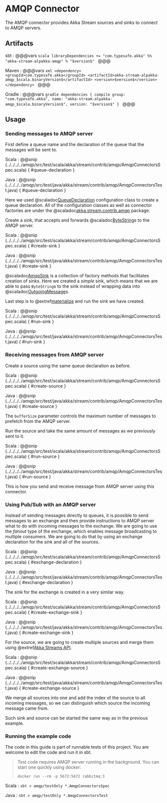 # AMQP Connector

The AMQP connector provides Akka Stream sources and sinks to connect to AMQP servers.

## Artifacts

sbt
:   @@@vars
    ```scala
    libraryDependencies += "com.typesafe.akka" %% "akka-stream-alpakka-amqp" % "$version$"
    ```
    @@@

Maven
:   @@@vars
    ```xml
    <dependency>
      <groupId>com.typesafe.akka</groupId>
      <artifactId>akka-stream-alpakka-amqp_$scala.binaryVersion$</artifactId>
      <version>$version$</version>
    </dependency>
    ```
    @@@

Gradle
:   @@@vars
    ```gradle
    dependencies {
      compile group: "com.typesafe.akka", name: "akka-stream-alpakka-amqp_$scala.binaryVersion$", version: "$version$"
    }
    ```
    @@@

## Usage

### Sending messages to AMQP server

First define a queue name and the declaration of the queue that the messages will be sent to.

Scala
: @@snip (../../../../amqp/src/test/scala/akka/stream/contrib/amqp/AmqpConnectorsSpec.scala) { #queue-declaration }

Java
: @@snip (../../../../amqp/src/test/java/akka/stream/contrib/amqp/AmqpConnectorsTest.java) { #queue-declaration }

Here we used @scaladoc[QueueDeclaration](akka.stream.contrib.amqp.QueueDeclaration) configuration class to create a queue declaration. All of the configuration classes as well as connector factories are under the @scaladoc[akka.stream.contrib.amqp](akka.stream.contrib.amqp.package) package.

Create a sink, that accepts and forwards @scaladoc[ByteString](akka.util.ByteString)s to the AMQP server.

Scala
: @@snip (../../../../amqp/src/test/scala/akka/stream/contrib/amqp/AmqpConnectorsSpec.scala) { #create-sink }

Java
: @@snip (../../../../amqp/src/test/java/akka/stream/contrib/amqp/AmqpConnectorsTest.java) { #create-sink }

@scaladoc[AmqpSink](akka.stream.contrib.amqp.AmqpSink$) is a collection of factory methods that facilitates creation of sinks. Here we created a *simple* sink, which means that we are able to pass `ByteString`s to the sink instead of wrapping data into @scaladoc[OutgoingMessage](akka.stream.contrib.amqp.OutgoingMessage)s.

Last step is to @extref[materialize](akka-docs:scala/stream/stream-flows-and-basics) and run the sink we have created.

Scala
: @@snip (../../../../amqp/src/test/scala/akka/stream/contrib/amqp/AmqpConnectorsSpec.scala) { #run-sink }

Java
: @@snip (../../../../amqp/src/test/java/akka/stream/contrib/amqp/AmqpConnectorsTest.java) { #run-sink }

### Receiving messages from AMQP server

Create a source using the same queue declaration as before.

Scala
: @@snip (../../../../amqp/src/test/scala/akka/stream/contrib/amqp/AmqpConnectorsSpec.scala) { #create-source }

Java
: @@snip (../../../../amqp/src/test/java/akka/stream/contrib/amqp/AmqpConnectorsTest.java) { #create-source }

The `bufferSize` parameter controls the maximum number of messages to prefetch from the AMQP server.

Run the source and take the same amount of messages as we previously sent to it.

Scala
: @@snip (../../../../amqp/src/test/scala/akka/stream/contrib/amqp/AmqpConnectorsSpec.scala) { #run-source }

Java
: @@snip (../../../../amqp/src/test/java/akka/stream/contrib/amqp/AmqpConnectorsTest.java) { #run-source }

This is how you send and receive message from AMQP server using this connector.

### Using Pub/Sub with an AMQP server

Instead of sending messages directly to queues, it is possible to send messages to an exchange and then provide instructions to AMQP server what to do with incoming messages to the exchange. We are going to use the *fanout* type of the exchange, which enables message broadcasting to multiple consumers. We are going to do that by using an exchange declaration for the sink and all of the sources.

Scala
: @@snip (../../../../amqp/src/test/scala/akka/stream/contrib/amqp/AmqpConnectorsSpec.scala) { #exchange-declaration }

Java
: @@snip (../../../../amqp/src/test/java/akka/stream/contrib/amqp/AmqpConnectorsTest.java) { #exchange-declaration }

The sink for the exchange is created in a very similar way.

Scala
: @@snip (../../../../amqp/src/test/scala/akka/stream/contrib/amqp/AmqpConnectorsSpec.scala) { #create-exchange-sink }

Java
: @@snip (../../../../amqp/src/test/java/akka/stream/contrib/amqp/AmqpConnectorsTest.java) { #create-exchange-sink }

For the source, we are going to create multiple sources and merge them using @extref[Akka Streams API](akka-docs:scala/stream/stages-overview).

Scala
: @@snip (../../../../amqp/src/test/scala/akka/stream/contrib/amqp/AmqpConnectorsSpec.scala) { #create-exchange-source }

Java
: @@snip (../../../../amqp/src/test/java/akka/stream/contrib/amqp/AmqpConnectorsTest.java) { #create-exchange-source }

We merge all sources into one and add the index of the source to all incoming messages, so we can distinguish which source the incoming message came from.

Such sink and source can be started the same way as in the previous example.

### Running the example code

The code in this guide is part of runnable tests of this project. You are welcome to edit the code and run it in sbt.

> Test code requires AMQP server running in the background. You can start one quickly using docker:
>
> `docker run --rm -p 5672:5672 rabbitmq:3`

Scala
:   ```
    sbt
    > amqp/testOnly *.AmqpConnectorsSpec
    ```

Java
:   ```
    sbt
    > amqp/testOnly *.AmqpConnectorsTest
    ```
